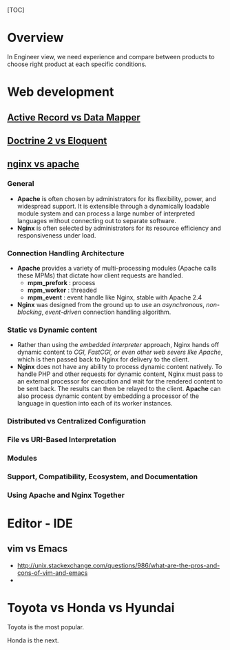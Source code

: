 [TOC]

# Overview
In Engineer view, we need experience and compare between products to choose right product at each specific conditions.

# Web development
## [Active Record vs Data Mapper](http://culttt.com/2014/06/18/whats-difference-active-record-data-mapper/)

## [Doctrine 2 vs Eloquent](http://culttt.com/2014/07/07/doctrine-2-different-eloquent/)

## [nginx vs apache](https://www.digitalocean.com/community/tutorials/apache-vs-nginx-practical-considerations#distributed-vs-centralized-configuration)
### General
- **Apache** is often chosen by administrators for its flexibility, power, and widespread support. It is extensible through a dynamically loadable module system and can process a large number of interpreted languages without connecting out to separate software.
- **Nginx** is often selected by administrators for its resource efficiency and responsiveness under load.

### Connection Handling Architecture
- **Apache** provides a variety of multi-processing modules (Apache calls these MPMs) that dictate how client requests are handled.
	+ **mpm_prefork** : process
	+ **mpm_worker** : threaded
	+ **mpm_event** : event handle like Nginx, stable with Apache 2.4
- **Nginx** was designed from the ground up to use an *asynchronous*, *non-blocking*, *event-driven* connection handling algorithm.

### Static vs Dynamic content
- Rather than using the *embedded interpreter* approach, Nginx hands off dynamic content to *CGI, FastCGI, or even other web severs like Apache*, which is then passed back to Nginx for delivery to the client.
- **Nginx** does not have any ability to process dynamic content natively. To handle PHP and other requests for dynamic content, Nginx must pass to an external processor for execution and wait for the rendered content to be sent back. The results can then be relayed to the client. **Apache** can also process dynamic content by embedding a processor of the language in question into each of its worker instances.

### Distributed vs Centralized Configuration


### File vs URI-Based Interpretation


### Modules


### Support, Compatibility, Ecosystem, and Documentation


### Using Apache and Nginx Together

# Editor - IDE
## vim vs Emacs
- http://unix.stackexchange.com/questions/986/what-are-the-pros-and-cons-of-vim-and-emacs
-


# Toyota vs Honda vs Hyundai
Toyota is the most popular.

Honda is the next.

